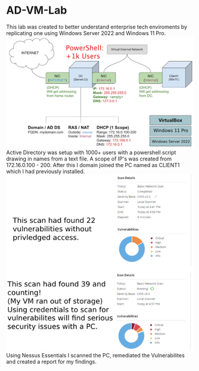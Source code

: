 # AD-VM-Lab
This lab was created to better understand enterprise tech enviroments by replicating one using Windows Server 2022 and Windows 11 Pro.
![Lab Overview](https://github.com/kandlle/AD-VM-Lab/blob/2aa83ba99fbea482ed6c1d9e85cf58739f7f7cad/AD_VM%20Diagram.png)
Active Directory was setup with 1000+ users with a powershell script drawing in names from a text file.
A scope of IP's was created from 172.16.0.100 - 200.
After this I domain joined the PC named as CLIENT1 which I had previously installed.
![Scans](VM-scans.png)
Using Nessus Essentials I scanned the PC, remediated the Vulnerabilites and created a report for my findings.
